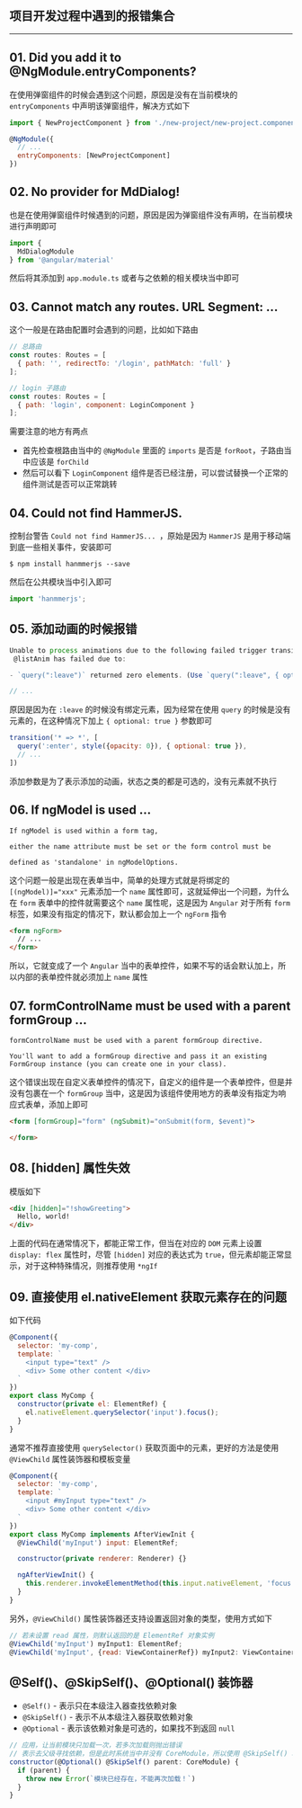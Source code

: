 ## 项目开发过程中遇到的报错集合

----

## 01. Did you add it to @NgModule.entryComponents?

在使用弹窗组件的时候会遇到这个问题，原因是没有在当前模块的 `entryComponents` 中声明该弹窗组件，解决方式如下

```js
import { NewProjectComponent } from './new-project/new-project.component';

@NgModule({
  // ...
  entryComponents: [NewProjectComponent]
})
```


## 02. No provider for MdDialog!

也是在使用弹窗组件时候遇到的问题，原因是因为弹窗组件没有声明，在当前模块进行声明即可

```js
import { 
  MdDialogModule
} from '@angular/material'
```

然后将其添加到 `app.module.ts` 或者与之依赖的相关模块当中即可


## 03. Cannot match any routes. URL Segment: ...

这个一般是在路由配置时会遇到的问题，比如如下路由

```js
// 总路由
const routes: Routes = [
  { path: '', redirectTo: '/login', pathMatch: 'full' }
];

// login 子路由
const routes: Routes = [
  { path: 'login', component: LoginComponent }
];
```

需要注意的地方有两点

* 首先检查根路由当中的 `@NgModule` 里面的 `imports` 是否是 `forRoot`，子路由当中应该是 `forChild`
* 然后可以看下 `LoginComponent` 组件是否已经注册，可以尝试替换一个正常的组件测试是否可以正常跳转


## 04. Could not find HammerJS. 

控制台警告 `Could not find HammerJS... `，原始是因为 `HammerJS` 是用于移动端到底一些相关事件，安装即可

```
$ npm install hanmmerjs --save
```

然后在公共模块当中引入即可

```js
import 'hanmmerjs';
```


## 05. 添加动画的时候报错

```js
Unable to process animations due to the following failed trigger transitions
 @listAnim has failed due to:

- `query(":leave")` returned zero elements. (Use `query(":leave", { optional: true })` if you wish to allow this.)

// ...
```

原因是因为在 `:leave` 的时候没有绑定元素，因为经常在使用 `query` 的时候是没有元素的，在这种情况下加上 `{ optional: true }` 参数即可

```js
transition('* => *', [
  query(':enter', style({opacity: 0}), { optional: true }),
  // ...
])
```

添加参数是为了表示添加的动画，状态之类的都是可选的，没有元素就不执行



## 06. If ngModel is used ...

```
If ngModel is used within a form tag, 

either the name attribute must be set or the form control must be 

defined as 'standalone' in ngModelOptions.
```

这个问题一般是出现在表单当中，简单的处理方式就是将绑定的 `[(ngModel)]="xxx"` 元素添加一个 `name` 属性即可，这就延伸出一个问题，为什么在 `form` 表单中的控件就需要这个 `name` 属性呢，这是因为 `Angular` 对于所有 `form` 标签，如果没有指定的情况下，默认都会加上一个 `ngForm` 指令

```html
<form ngForm>
  // ...
</form>
```

所以，它就变成了一个 `Angular` 当中的表单控件，如果不写的话会默认加上，所以内部的表单控件就必须加上 `name` 属性


## 07. formControlName must be used with a parent formGroup ...

```
formControlName must be used with a parent formGroup directive.  

You'll want to add a formGroup directive and pass it an existing FormGroup instance (you can create one in your class).
```

这个错误出现在自定义表单控件的情况下，自定义的组件是一个表单控件，但是并没有包裹在一个 `formGroup` 当中，这是因为该组件使用地方的表单没有指定为响应式表单，添加上即可

```html
<form [formGroup]="form" (ngSubmit)="onSubmit(form, $event)">

</form>
```


## 08. [hidden] 属性失效

模版如下

```html
<div [hidden]="!showGreeting">
  Hello, world!
</div>
```

上面的代码在通常情况下，都能正常工作，但当在对应的 `DOM` 元素上设置 `display: flex` 属性时，尽管 `[hidden]` 对应的表达式为 `true`，但元素却能正常显示，对于这种特殊情况，则推荐使用 `*ngIf`



## 09. 直接使用 el.nativeElement 获取元素存在的问题

如下代码

```js
@Component({
  selector: 'my-comp',
  template: `
    <input type="text" />
    <div> Some other content </div>
  `
})
export class MyComp {
  constructor(private el: ElementRef) {
    el.nativeElement.querySelector('input').focus();
  }
}
```

通常不推荐直接使用 `querySelector()` 获取页面中的元素，更好的方法是使用 `@ViewChild` 属性装饰器和模板变量

```js
@Component({
  selector: 'my-comp',
  template: `
    <input #myInput type="text" />
    <div> Some other content </div>
  `
})
export class MyComp implements AfterViewInit {
  @ViewChild('myInput') input: ElementRef;

  constructor(private renderer: Renderer) {}

  ngAfterViewInit() {
    this.renderer.invokeElementMethod(this.input.nativeElement, 'focus');
  }
}
```

另外，`@ViewChild()` 属性装饰器还支持设置返回对象的类型，使用方式如下

```js
// 若未设置 read 属性，则默认返回的是 ElementRef 对象实例
@ViewChild('myInput') myInput1: ElementRef;
@ViewChild('myInput', {read: ViewContainerRef}) myInput2: ViewContainerRef;
```


## @Self()、@SkipSelf()、@Optional() 装饰器

* `@Self()` - 表示只在本级注入器查找依赖对象
* `@SkipSelf()` - 表示不从本级注入器获取依赖对象
* `@Optional` - 表示该依赖对象是可选的，如果找不到返回 `null`

```js
// 应用，让当前模块只加载一次，若多次加载则抛出错误
// 表示去父级寻找依赖，但是此时系统当中并没有 CoreModule，所以使用 @SkipSelf() 和 @Optional
constructor(@Optional() @SkipSelf() parent: CoreModule) {
  if (parent) {
    throw new Error(`模块已经存在，不能再次加载！`)
  }
}
```